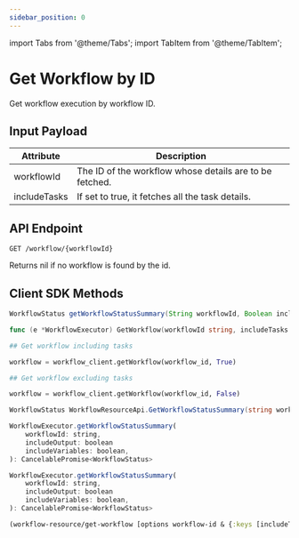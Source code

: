 ```yaml
---
sidebar_position: 0
---
```


import Tabs from '@theme/Tabs';
import TabItem from '@theme/TabItem';

# Get Workflow by ID
Get workflow execution by workflow ID. 

## Input Payload

| Attribute | Description | 
| --------- | ----------- | 
| workflowId | The ID of the workflow whose details are to be fetched. |
| includeTasks | If set to true, it fetches all the task details. |

## API Endpoint
```
GET /workflow/{workflowId}
```

Returns nil if no workflow is found by the id.

## Client SDK Methods

<Tabs>
<TabItem value="Java" label="Java">

```java
WorkflowStatus getWorkflowStatusSummary(String workflowId, Boolean includeOutput, Boolean includeVariables)
```

</TabItem>
<TabItem value="Go" label="Go">

```go
func (e *WorkflowExecutor) GetWorkflow(workflowId string, includeTasks bool) (*model.Workflow, error)
```

</TabItem>
<TabItem value="Python" label="Python">

```python
## Get workflow including tasks

workflow = workflow_client.getWorkflow(workflow_id, True)

## Get workflow excluding tasks

workflow = workflow_client.getWorkflow(workflow_id, False)
```

</TabItem>
<TabItem value="CSharp" label="C#">

```csharp
WorkflowStatus WorkflowResourceApi.GetWorkflowStatusSummary(string workflowId, bool? includeOutput = null, bool? includeVariables = null)
```

</TabItem>
<TabItem value="JavaScript" label="JavaScript">

```javascript
WorkflowExecutor.getWorkflowStatusSummary(
    workflowId: string,
    includeOutput: boolean
    includeVariables: boolean,
): CancelablePromise<WorkflowStatus>
```

</TabItem>
<TabItem value="Typescript" label="Typescript">

```javascript
WorkflowExecutor.getWorkflowStatusSummary(
    workflowId: string,
    includeOutput: boolean
    includeVariables: boolean,
): CancelablePromise<WorkflowStatus>
```

</TabItem>
<TabItem value="Clojure" label="Clojure">

```clojure
(workflow-resource/get-workflow [options workflow-id & {:keys [includeTasks], :or {includeTasks true}}])
```

</TabItem>
</Tabs>
